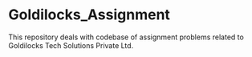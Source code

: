# Goldilocks_Assignment
This repository deals with codebase of assignment problems related to Goldilocks Tech Solutions Private Ltd.
